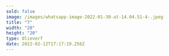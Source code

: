 ```yaml
---
sold: false
image: /images/whatsapp-image-2022-01-30-at-14.04.51-4-.jpeg
title: "7"
width: "20"
height: "20"
type: Olieverf
date: 2022-02-12T17:17:19.256Z
---
```

